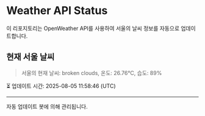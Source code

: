 
# Weather API Status

이 리포지토리는 OpenWeather API를 사용하여 서울의 날씨 정보를 자동으로 업데이트합니다.

## 현재 서울 날씨
> 서울의 현재 날씨: broken clouds, 온도: 26.76°C, 습도: 89%

⏳ 업데이트 시간: 2025-08-05 11:58:46 (UTC)

---
자동 업데이트 봇에 의해 관리됩니다.
